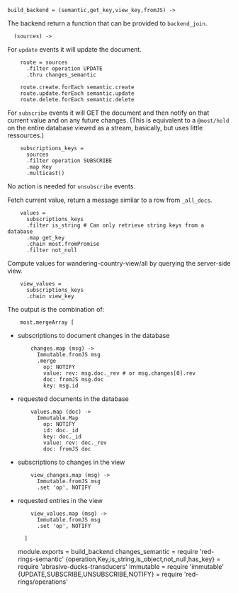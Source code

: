     build_backend = (semantic,get_key,view_key,fromJS) ->

The backend return a function that can be provided to `backend_join`.

      (sources) ->

For `update` events it will update the document.

        route = sources
          .filter operation UPDATE
          .thru changes_semantic

        route.create.forEach semantic.create
        route.update.forEach semantic.update
        route.delete.forEach semantic.delete

For `subscribe` events it will GET the document and then notify on that current value
and on any future changes. (This is equivalent to a `@most/hold` on the entire database
viewed as a stream, basically, but uses little ressources.)

        subscriptions_keys =
          sources
          .filter operation SUBSCRIBE
          .map Key
          .multicast()

No action is needed for `unsubscribe` events.

Fetch current value, return a message similar to a row from `_all_docs`.

        values =
          subscriptions_keys
          .filter is_string # Can only retrieve string keys from a database
          .map get_key
          .chain most.fromPromise
          .filter not_null

Compute values for wandering-country-view/all by querying the server-side view.

        view_values =
          subscriptions_keys
          .chain view_key


The output is the combination of:

        most.mergeArray [

- subscriptions to document changes in the database

          changes.map (msg) ->
            Immutable.fromJS msg
            .merge
              op: NOTIFY
              value: rev: msg.doc._rev # or msg.changes[0].rev
              doc: fromJS msg.doc
              key: msg.id

- requested documents in the database

          values.map (doc) ->
            Immutable.Map
              op: NOTIFY
              id: doc._id
              key: doc._id
              value: rev: doc._rev
              doc: fromJS doc

- subscriptions to changes in the view

          view_changes.map (msg) ->
            Immutable.fromJS msg
            .set 'op', NOTIFY

- requested entries in the view

          view_values.map (msg) ->
            Immutable.fromJS msg
            .set 'op', NOTIFY

        ]

    module.exports = build_backend
    changes_semantic = require 'red-rings-semantic'
    {operation,Key,is_string,is_object,not_null,has_key} = require 'abrasive-ducks-transducers'
    Immutable = require 'immutable'
    {UPDATE,SUBSCRIBE,UNSUBSCRIBE,NOTIFY} = require 'red-rings/operations'
